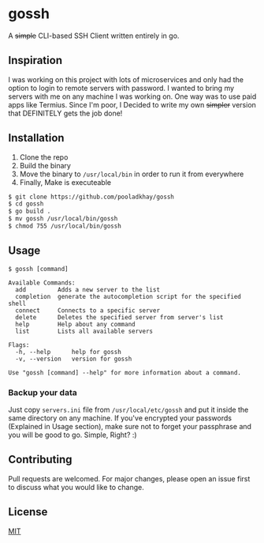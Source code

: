# gossh
A ~~simple~~ CLI-based SSH Client written entirely in go.

## Inspiration
I was working on this project with lots of microservices and only had the option to login to remote servers with password. I wanted to bring my servers with me on any machine I was working on. One way was to use paid apps like Termius. Since I'm poor, I Decided to write my own ~~simpler~~ version that DEFINITELY gets the job done!

## Installation
1) Clone the repo
2) Build the binary
3) Move the binary to ```/usr/local/bin``` in order to run it from everywhere
4) Finally, Make is executeable
```bash
$ git clone https://github.com/pooladkhay/gossh
$ cd gossh
$ go build .
$ mv gossh /usr/local/bin/gossh
$ chmod 755 /usr/local/bin/gossh
```

## Usage
```
$ gossh [command]

Available Commands:
  add         Adds a new server to the list
  completion  generate the autocompletion script for the specified shell
  connect     Connects to a specific server
  delete      Deletes the specified server from server's list
  help        Help about any command
  list        Lists all available servers

Flags:
  -h, --help      help for gossh
  -v, --version   version for gossh

Use "gossh [command] --help" for more information about a command.
```

### Backup your data
Just copy ```servers.ini``` file from ```/usr/local/etc/gossh``` and put it inside the same directory on any machine.
If you've encrypted your passwords (Explained in Usage section), make sure not to forget your passphrase and you will be good to go.
Simple, Right? :)

## Contributing
Pull requests are welcomed. For major changes, please open an issue first to discuss what you would like to change.

## License
[MIT](https://github.com/pooladkhay/gossh/blob/main/LICENSE)
